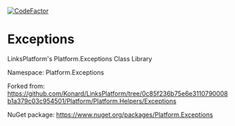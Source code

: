 [![CodeFactor](https://www.codefactor.io/repository/github/linksplatform/exceptions/badge)](https://www.codefactor.io/repository/github/linksplatform/exceptions)

# Exceptions

LinksPlatform's Platform.Exceptions Class Library

Namespace: Platform.Exceptions

Forked from: https://github.com/Konard/LinksPlatform/tree/0c85f236b75e6e3110790008b1a379c03c954501/Platform/Platform.Helpers/Exceptions

NuGet package: https://www.nuget.org/packages/Platform.Exceptions

